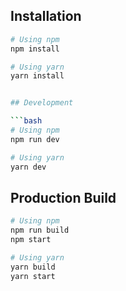 ## Installation

```bash
# Using npm
npm install

# Using yarn
yarn install


## Development

```bash
# Using npm
npm run dev

# Using yarn
yarn dev

```

## Production Build

```bash
# Using npm
npm run build
npm start

# Using yarn
yarn build
yarn start

```